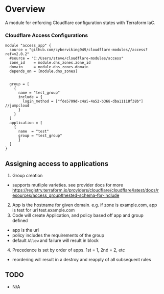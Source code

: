 # Overview

A module for enforcing Cloudflare configuration states with Terraform IaC.

### Cloudflare Access Configurations
```hcl
module "access_app" {
  source = "github.com/cyberviking949/cloudflare-modules//access?ref=v2.0.2"
  #source = "C:/Users/steve/cloudflare-modules/access"
  zone_id    = module.dns_zones.zone_id
  domain     = module.dns_zones.domain
  depends_on = [module.dns_zones]


  group = [
    {
      name = "test_group"
      include = {
        login_method = ["fde5709d-c4a5-4a52-b368-dba11118f38b"] //jumpcloud
      }
    }
  ]
  application = [
    {
      name  = "test"
      group = "test_group"
      }
  ]
}
```


## Assigning access to applications
1. Group creation
  - supports mutliple varieties. see provider docs for more https://registry.terraform.io/providers/cloudflare/cloudflare/latest/docs/resources/access_group#nested-schema-for-include
2. App is the hostname for given domain. e.g. if zone is example.com, app is test for url test.example.com
3. Code will create Application, and policy based off app and group defined
  - app is the url
  - policy includes the requirements of the group
  - default `Allow` and failure will result in block
4. Precedence is set by order of apps. 1st = 1, 2nd = 2, etc 
  - reordering will result in a destroy and reapply of all subsequent rules

## TODO
* N/A
